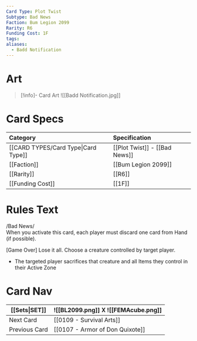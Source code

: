 ```yaml
---
Card Type: Plot Twist
Subtype: Bad News
Faction: Bum Legion 2099
Rarity: R6
Funding Cost: 1F
tags: 
aliases:
  - Badd Notification
---
```

# Art

> [!info]- Card Art
> ![[Badd Notification.jpg]]

# Card Specs

| Category | Specification| 
| :--- | :--- |
| [[CARD TYPES/Card Type\|Card Type]] | [[Plot Twist]] - [[Bad News]] |  
| [[Faction]] | [[Bum Legion 2099]] |  
| [[Rarity]] | [[R6]] |  
| [[Funding Cost]] | [[1F]] |  

# Rules Text  

/Bad News/  
When you activate this card, each player must discard one card from Hand (if possible).

[Game Over] Lose it all.
Choose a creature controlled by target player.
- The targeted player sacrifices that creature and all Items they control in their Active Zone

# Card Nav

| [[Sets\|SET]] |  ![[BL2099.png]] 𐌢 ![[FEMAcube.png]] |
| ------------- | ------------------------------ |
| Next Card     | [[0109 - Survival Arts]] |
| Previous Card | [[0107 - Armor of Don Quixote]] |


